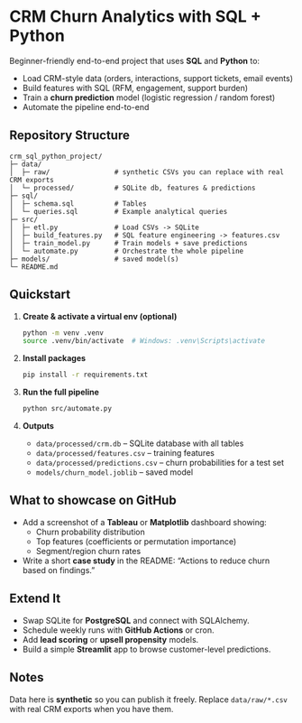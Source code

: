 
# CRM Churn Analytics with SQL + Python

Beginner-friendly end-to-end project that uses **SQL** and **Python** to:
- Load CRM-style data (orders, interactions, support tickets, email events)
- Build features with SQL (RFM, engagement, support burden)
- Train a **churn prediction** model (logistic regression / random forest)
- Automate the pipeline end-to-end

## Repository Structure
```
crm_sql_python_project/
├─ data/
│  ├─ raw/                # synthetic CSVs you can replace with real CRM exports
│  └─ processed/          # SQLite db, features & predictions
├─ sql/
│  ├─ schema.sql          # Tables
│  └─ queries.sql         # Example analytical queries
├─ src/
│  ├─ etl.py              # Load CSVs -> SQLite
│  ├─ build_features.py   # SQL feature engineering -> features.csv
│  ├─ train_model.py      # Train models + save predictions
│  └─ automate.py         # Orchestrate the whole pipeline
├─ models/                # saved model(s)
└─ README.md
```

## Quickstart
1. **Create & activate a virtual env (optional)**  
   ```bash
   python -m venv .venv
   source .venv/bin/activate  # Windows: .venv\Scripts\activate
   ```

2. **Install packages**
   ```bash
   pip install -r requirements.txt
   ```

3. **Run the full pipeline**
   ```bash
   python src/automate.py
   ```

4. **Outputs**
   - `data/processed/crm.db` – SQLite database with all tables
   - `data/processed/features.csv` – training features
   - `data/processed/predictions.csv` – churn probabilities for a test set
   - `models/churn_model.joblib` – saved model

## What to showcase on GitHub
- Add a screenshot of a **Tableau** or **Matplotlib** dashboard showing:
  - Churn probability distribution
  - Top features (coefficients or permutation importance)
  - Segment/region churn rates
- Write a short **case study** in the README: “Actions to reduce churn based on findings.”

## Extend It
- Swap SQLite for **PostgreSQL** and connect with SQLAlchemy.
- Schedule weekly runs with **GitHub Actions** or cron.
- Add **lead scoring** or **upsell propensity** models.
- Build a simple **Streamlit** app to browse customer-level predictions.

## Notes
Data here is **synthetic** so you can publish it freely. Replace `data/raw/*.csv` with real CRM exports when you have them.
